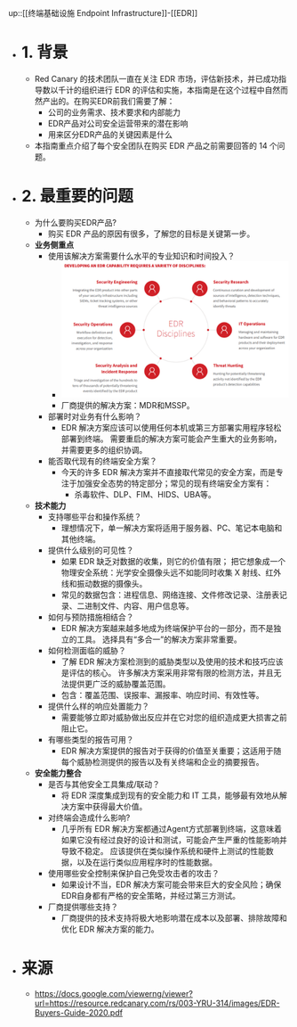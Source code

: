 up::[[终端基础设施 Endpoint Infrastructure]]-[[EDR]]
- # 1. 背景
	- Red Canary 的技术团队一直在关注 EDR 市场，评估新技术，并已成功指导数以千计的组织进行 EDR 的评估和实施，本指南是在这个过程中自然而然产出的。在购买EDR前我们需要了解：
		- 公司的业务需求、技术要求和内部能力
		- EDR产品对公司安全运营带来的潜在影响
		- 用来区分EDR产品的关键因素是什么
	- 本指南重点介绍了每个安全团队在购买 EDR 产品之前需要回答的 14 个问题。
- # 2. 最重要的问题
	- 为什么要购买EDR产品?
		- 购买 EDR 产品的原因有很多，了解您的目标是关键第一步。
	- **业务侧重点**
		- 使用该解决方案需要什么水平的专业知识和时间投入？
			- <img src="/assets/Pasted image 20221104145828.png">
			- 厂商提供的解决方案：MDR和MSSP。
		- 部署时对业务有什么影响？
			- EDR 解决方案应该可以使用任何本机或第三方部署实用程序轻松部署到终端。 需要重启的解决方案可能会产生重大的业务影响，并需要更多的组织协调。
		- 能否取代现有的终端安全方案？
			- 今天的许多 EDR 解决方案并不直接取代常见的安全方案，而是专注于加强安全态势的特定部分；常见的现有终端安全方案有：
				- 杀毒软件、DLP、FIM、HIDS、UBA等。
	- **技术能力**
		- 支持哪些平台和操作系统？
			- 理想情况下，单一解决方案将适用于服务器、PC、笔记本电脑和其他终端。
		- 提供什么级别的可见性？
			- 如果 EDR 缺乏对数据的收集，则它的价值有限； 把它想象成一个物理安全系统：光学安全摄像头远不如能同时收集 X 射线、红外线和振动数据的摄像头。
			- 常见的数据包含：进程信息、网络连接、文件修改记录、注册表记录、二进制文件、内容、用户信息等。
		- 如何与预防措施相结合？
			- EDR 解决方案越来越多地成为终端保护平台的一部分，而不是独立的工具。 选择具有“多合一”的解决方案非常重要。
		- 如何检测面临的威胁？
			- 了解 EDR 解决方案检测到的威胁类型以及使用的技术和技巧应该是评估的核心。 许多解决方案采用非常有限的检测方法，并且无法提供更广泛的威胁覆盖范围。
			- 包含：覆盖范围、误报率、漏报率、响应时间、有效性等。
		- 提供什么样的响应处置能力？
			- 需要能够立即对威胁做出反应并在它对您的组织造成更大损害之前阻止它。
		- 有哪些类型的报告可用？
			- EDR 解决方案提供的报告对于获得的价值至关重要；这适用于随每个威胁检测提供的报告以及有关终端和企业的摘要报告。
	- **安全能力整合**
		- 是否与其他安全工具集成/联动？
			- 将 EDR 深度集成到现有的安全能力和 IT 工具，能够最有效地从解决方案中获得最大价值。
		- 对终端会造成什么影响?
			- 几乎所有 EDR 解决方案都通过Agent方式部署到终端，这意味着如果它没有经过良好的设计和测试，可能会产生严重的性能影响并导致不稳定。 应该提供在类似操作系统和硬件上测试的性能数据，以及在运行类似应用程序时的性能数据。
		- 使用哪些安全控制来保护自己免受攻击者的攻击？
			- 如果设计不当，EDR 解决方案可能会带来巨大的安全风险；确保EDR自身都有严格的安全策略，并经过第三方测试。
		- 厂商提供哪些支持？
			- 厂商提供的技术支持将极大地影响潜在成本以及部署、排除故障和优化 EDR 解决方案的能力。
- # 来源
	- https://docs.google.com/viewerng/viewer?url=https://resource.redcanary.com/rs/003-YRU-314/images/EDR-Buyers-Guide-2020.pdf